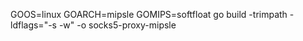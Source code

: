 GOOS=linux GOARCH=mipsle GOMIPS=softfloat go build -trimpath -ldflags="-s -w" -o socks5-proxy-mipsle